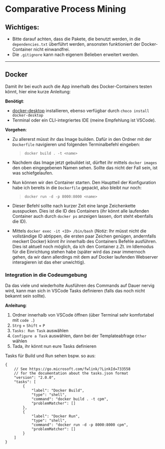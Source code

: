 # Comparative Process Mining
## Wichtiges:
* Bitte darauf achten, dass die Pakete, die benutzt werden, in die `dependencies.txt` überführt werden, ansonsten funktioniert der Docker-Container nicht einwandfrei.
* Die `.gitignore` kann nach eigenem Belieben erweitert werden.
---
## Docker
Damit ihr bei euch auch die App innerhalb des Docker-Containers testen könnt, hier eine kurze Anleitung:

**Benötigt**:
* [docker-desktop](https://www.docker.com/products/docker-desktop) installieren, ebenso verfügbar durch `choco install docker-desktop`
* Terminal oder ein CLI-integriertes IDE (meine Empfehlung ist VSCode).

**Vorgehen**:
* Zu allererst müsst ihr das Image builden. Dafür in den Ordner mit der `Dockerfile` navigieren und folgenden Terminalbefehl eingeben:
    > `docker build . -t <name>`

* Nachdem das Image jetzt gebuildet ist, dürftet ihr mittels `docker images` den oben eingegebenen Namen sehen. Sollte das nicht der Fall sein, ist was schiefgelaufen.

* Nun können wir den Container starten. Den Hauptteil der Konfiguration habe ich bereits in die `Dockerfile` gepackt, also bleibt nur noch:
    > `docker run -d -p 8000:8000 <name>`

* Dieser Befehl sollte nach kurzer Zeit eine lange Zeichenkette ausspucken. Dies ist die ID des Containers (ihr könnt alle laufenden Container auch durch `docker ps` anzeigen lassen, dort steht ebenfalls die ID).

* Mittels `docker exec -it <ID> /bin/bash` (*Notiz*:  Ihr müsst nicht die vollständige ID abtippen, die ersten paar Zeichen genügen, andernfalls meckert Docker) könnt ihr innerhalb des Containers Befehle ausführen. Dies ist aktuell noch möglich, da ich den Container z.Zt. im Idlemodus für die Einrichtung stehen habe (später wird das zwar immernoch gehen, da wir dann allerdings mit dem auf Docker laufenden Webserver interagieren ist das eher unwichtig).

### **Integration in die Codeumgebung**
Da das viele und wiederholte Ausführen des Commands auf Dauer nervig wird, kann man sich in VSCode Tasks definieren (falls das noch nicht bekannt sein sollte).

**Anleitung**:
1. Ordner innerhalb von VSCode öffnen (über Terminal sehr komfortabel mit `code .`)
2. `Strg` + `Shift` + `P`
3. `Tasks: Run Task` auswählen
4. `Configure a Task` auswählen, dann bei der Templateabfrage `Other` wählen
5. Tada, ihr könnt nun eure Tasks definieren 


Tasks für Build und Run sehen bspw. so aus:

```
{
    // See https://go.microsoft.com/fwlink/?LinkId=733558
    // for the documentation about the tasks.json format
    "version": "2.0.0",
    "tasks": [
        {
            "label": "Docker Build",
            "type": "shell",
            "command": "docker build . -t cpm",
            "problemMatcher": []
        },
        {
            "label": "Docker Run",
            "type": "shell",
            "command": "docker run -d -p 8000:8000 cpm",
            "problemMatcher": []
        }
    ]
}